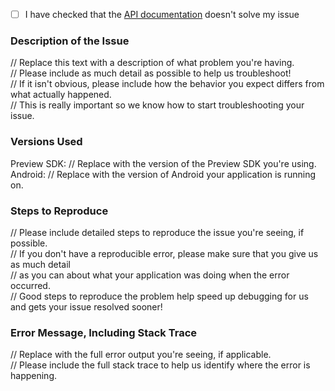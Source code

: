 - [ ] I have checked that the [API documentation][api-docs] doesn't solve my issue

### Description of the Issue
// Replace this text with a description of what problem you're having.  
// Please include as much detail as possible to help us troubleshoot!  
// If it isn't obvious, please include how the behavior you expect differs from what actually happened.  
// This is really important so we know how to start troubleshooting your issue.

### Versions Used
Preview SDK: // Replace with the version of the Preview SDK you're using.  
Android: // Replace with the version of Android your application is running on.

### Steps to Reproduce
// Please include detailed steps to reproduce the issue you're seeing, if possible.  
// If you don't have a reproducible error, please make sure that you give us as much detail  
// as you can about what your application was doing when the error occurred.  
// Good steps to reproduce the problem help speed up debugging for us and gets your issue resolved sooner!

### Error Message, Including Stack Trace
// Replace with the full error output you're seeing, if applicable.  
// Please include the full stack trace to help us identify where the error is happening.

[api-docs]: https://developer.box.com/docs
